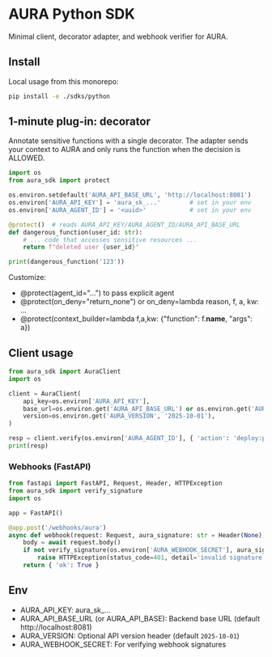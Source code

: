 # AURA Python SDK

Minimal client, decorator adapter, and webhook verifier for AURA.

## Install

Local usage from this monorepo:

```bash
pip install -e ./sdks/python
```

## 1‑minute plug‑in: decorator

Annotate sensitive functions with a single decorator. The adapter sends your context to AURA and only runs the function when the decision is ALLOWED.

```python
import os
from aura_sdk import protect

os.environ.setdefault('AURA_API_BASE_URL', 'http://localhost:8081')
os.environ['AURA_API_KEY'] = 'aura_sk_...'        # set in your env
os.environ['AURA_AGENT_ID'] = '<uuid>'            # set in your env

@protect()  # reads AURA_API_KEY/AURA_AGENT_ID/AURA_API_BASE_URL
def dangerous_function(user_id: str):
    # ... code that accesses sensitive resources ...
    return f"deleted user {user_id}"

print(dangerous_function('123'))
```

Customize:
- @protect(agent_id="...") to pass explicit agent
- @protect(on_deny="return_none") or on_deny=lambda reason, f, a, kw: ...
- @protect(context_builder=lambda f,a,kw: {"function": f.__name__, "args": a})

## Client usage

```python
from aura_sdk import AuraClient
import os

client = AuraClient(
    api_key=os.environ['AURA_API_KEY'],
    base_url=os.environ.get('AURA_API_BASE_URL') or os.environ.get('AURA_API_BASE'),
    version=os.environ.get('AURA_VERSION', '2025-10-01'),
)

resp = client.verify(os.environ['AURA_AGENT_ID'], { 'action': 'deploy:prod', 'branch': 'main' })
print(resp)
```

### Webhooks (FastAPI)

```python
from fastapi import FastAPI, Request, Header, HTTPException
from aura_sdk import verify_signature
import os

app = FastAPI()

@app.post('/webhooks/aura')
async def webhook(request: Request, aura_signature: str = Header(None)):
    body = await request.body()
    if not verify_signature(os.environ['AURA_WEBHOOK_SECRET'], aura_signature, body):
        raise HTTPException(status_code=401, detail='invalid signature')
    return { 'ok': True }
```

## Env
- AURA_API_KEY: aura_sk_...
- AURA_API_BASE_URL (or AURA_API_BASE): Backend base URL (default http://localhost:8081)
- AURA_VERSION: Optional API version header (default `2025-10-01`)
- AURA_WEBHOOK_SECRET: For verifying webhook signatures
